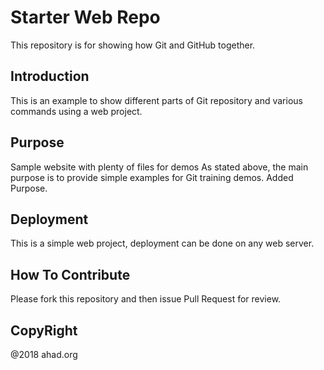 # Starter Web Repo
This repository is for showing how Git and GitHub together.

## Introduction
This is an example to show different parts of Git repository and various commands
using a web project.

## Purpose
Sample website with plenty of files for demos
As stated above, the main purpose is to provide simple examples for Git
training demos.
Added Purpose.

## Deployment
This is a simple web project, deployment can be done on any web server.

## How To Contribute
Please fork this repository and then issue Pull Request
for review.

## CopyRight
@2018 ahad.org
